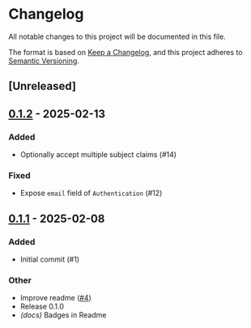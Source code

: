 # Changelog

All notable changes to this project will be documented in this file.

The format is based on [Keep a Changelog](https://keepachangelog.com/en/1.0.0/),
and this project adheres to [Semantic Versioning](https://semver.org/spec/v2.0.0.html).

## [Unreleased]

## [0.1.2](https://github.com/vakamo-labs/limes-rs/compare/v0.1.1...v0.1.2) - 2025-02-13

### Added

- Optionally accept multiple subject claims (#14)

### Fixed

- Expose `email` field of `Authentication` (#12)

## [0.1.1](https://github.com/vakamo-labs/limes-rs/compare/limes-v0.1.0...limes-v0.1.1) - 2025-02-08

### Added

- Initial commit (#1)

### Other

- Improve readme ([#4](https://github.com/vakamo-labs/limes-rs/pull/4))
- Release 0.1.0
- *(docs)* Badges in Readme
